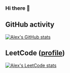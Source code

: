 ### Hi there 👋

## GitHub activity

[![Alex's GitHub stats](https://github-readme-stats.vercel.app/api?username=alexandru-cazacu&show_icons=true&icon_color=586069&text_color=586069&bg_color=fff&line_height=30&hide_title=true&title_color=0366d6)](https://github.com/anuraghazra/github-readme-stats)

## LeetCode ([profile](https://leetcode.com/thatAlex))

[![Alex's LeetCode stats](https://leetcode-stats-six.vercel.app/api?username=thatAlex)](https://github.com/KnlnKS/leetcode-stats)

<!--
**alexandru-cazacu/alexandru-cazacu** is a ✨ _special_ ✨ repository because its `README.md` (this file) appears on your GitHub profile.

Here are some ideas to get you started:

- 🔭 I’m currently working on ...
- 🌱 I’m currently learning ...
- 👯 I’m looking to collaborate on ...
- 🤔 I’m looking for help with ...
- 💬 Ask me about ...
- 📫 How to reach me: ...
- 😄 Pronouns: ...
- ⚡ Fun fact: ...
-->
